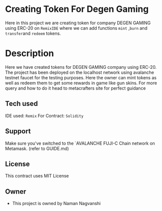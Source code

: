 
# Creating Token For Degen Gaming

Here in this project we are creating token for company DEGEN GAMING using ERC-20 on `RemixIDE` where we can add functions `mint` ,`burn` and `transfer`and `redeem` tokens.

# Description
Here we have created tokens for DEGEN GAMING company using ERC-20.
The project has been deployed on the localhost network using avalanche testnet faucet for the testing purposes.
Here the owner can mint tokens as well as redeem them to get some rewards in game like gun skins.
For more query and how to do it head to metacrafters site for perfect guidance

## Tech used

IDE used: `Remix` 
For Contract: `Solidity`
## Support

Make sure you've switched to the `AVALANCHE FUJI-C Chain network on Metamask. (refer to GUIDE.md)


## License



This contract uses MIT License
## Owner

- This project is owned by Naman Nagvanshi


